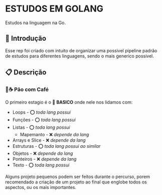 # ESTUDOS EM GOLANG

Estudos na linguagem na Go.

## 🚀 Introdução
Esse rep foi criado com intuito de organizar uma possivel pipeline padrão de estudos para diferentes linguagens, sendo o mais generico possivel.  

## 📋 Descrição

### :bread::coffee: Pão com Café 
O primeiro estagio é o :file_folder: **BASICO** onde nele nos lidamos com: 

* Loops -  :o: *toda lang possui*
* Funções -  :o: *toda lang possui*
* Listas -  :o: *toda lang possui*
    * Mapemanto - :x: *depende da lang*
* Arrays e Slice - :x: *depende da lang*
* Estruturas -  :o: *toda lang possui ao similar*
* Objetos -  :x: *depende da lang*
* Ponteiros -  :x: *depende da lang*
* Texto -  :o: *toda lang possui*

Alguns projeto pequenos podem ser feitos durante o percurso, porem recomendado a criação de um projeto ao final que englobe todos os aspectos, ou os mais importantes.